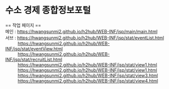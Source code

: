 # 수소 경제 종합정보포털
== 작업 페이지 ==<br/>
메인 :  https://hwangsunmi2.github.io/h2hub/WEB-INF/jsp/main/main.html<br/>
서브 :  https://hwangsunmi2.github.io/h2hub/WEB-INF/jsp/stat/eventList.html<br/>
&nbsp;&nbsp;&nbsp;&nbsp;&nbsp;&nbsp;&nbsp;&nbsp;&nbsp;&nbsp;https://hwangsunmi2.github.io/h2hub/WEB-INF/jsp/stat/eventView.html<br/>
&nbsp;&nbsp;&nbsp;&nbsp;&nbsp;&nbsp;&nbsp;&nbsp;&nbsp;&nbsp;https://hwangsunmi2.github.io/h2hub/WEB-INF/jsp/stat/recruitList.html<br/>
&nbsp;&nbsp;&nbsp;&nbsp;&nbsp;&nbsp;&nbsp;&nbsp;&nbsp;&nbsp;https://hwangsunmi2.github.io/h2hub/WEB-INF/jsp/stat/view1.html<br/>
&nbsp;&nbsp;&nbsp;&nbsp;&nbsp;&nbsp;&nbsp;&nbsp;&nbsp;&nbsp;https://hwangsunmi2.github.io/h2hub/WEB-INF/jsp/stat/view1.html<br/>
&nbsp;&nbsp;&nbsp;&nbsp;&nbsp;&nbsp;&nbsp;&nbsp;&nbsp;&nbsp;https://hwangsunmi2.github.io/h2hub/WEB-INF/jsp/stat/view3.html<br/>
&nbsp;&nbsp;&nbsp;&nbsp;&nbsp;&nbsp;&nbsp;&nbsp;&nbsp;&nbsp;https://hwangsunmi2.github.io/h2hub/WEB-INF/jsp/stat/view4.html
